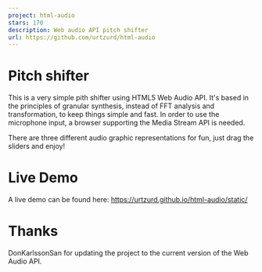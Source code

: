 ```yaml
---
project: html-audio
stars: 170
description: Web audio API pitch shifter
url: https://github.com/urtzurd/html-audio
---
```


Pitch shifter
=============

This is a very simple pith shifter using HTML5 Web Audio API. It's based in the principles of granular synthesis, instead of FFT analysis and transformation, to keep things simple and fast. In order to use the microphone input, a browser supporting the Media Stream API is needed.

There are three different audio graphic representations for fun, just drag the sliders and enjoy!

Live Demo
=========

A live demo can be found here: https://urtzurd.github.io/html-audio/static/

Thanks
======

DonKarlssonSan for updating the project to the current version of the Web Audio API.
